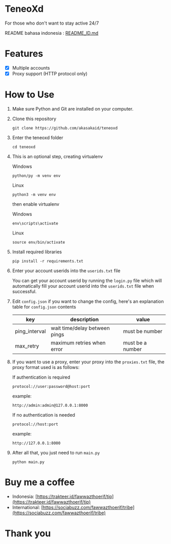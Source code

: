 # TeneoXd

For those who don't want to stay active 24/7

README bahasa indonesia : [README_ID.md](README_ID.md)

# Features

- [x] Multiple accounts
- [x] Proxy support (HTTP protocol only)

# How to Use

1. Make sure Python and Git are installed on your computer.

2. Clone this repository
   
   ```
   git clone https://github.com/akasakaid/teneoxd
   ```

3. Enter the teneoxd folder
   
   ```
   cd teneoxd
   ```

4. This is an optional step, creating virtualenv
   
   Windows
   ```
   python/py -m venv env
   ```

   Linux
   ```
   python3 -m venv env
   ```

   then enable virtualenv 

   Windows
   ```
   env\scripts\activate
   ```

   Linux
   ```
   source env/bin/activate
   ```
5. Install required libraries
   ```
   pip install -r requirements.txt
   ```

6. Enter your account userids into the `userids.txt` file
   
   You can get your account userid by running the `login.py` file which will automatically fill your account userid into the `userids.txt` file when successful.

7. Edit `config.json` if you want to change the config, here's an explanation table for `config.json` contents
   
   | key           | description                   | value            |
   | ------------- | ----------------------------- | ---------------- |
   | ping_interval | wait time/delay between pings | must be number   |
   | max_retry     | maximum retries when error    | must be a number |

8. If you want to use a proxy, enter your proxy into the `proxies.txt` file, the proxy format used is as follows:
   
   If authentication is required

   `protocol://user:password@host:port`

   example:

   `http://admin:admin@127.0.0.1:8000`

   If no authentication is needed

   `protocol://host:port`

   example:

   `http://127.0.0.1:8000`

9. After all that, you just need to run `main.py`
   ```
   python main.py
   ```

# Buy me a coffee

- Indonesia: [https://trakteer.id/fawwazthoerif/tip](https://trakteer.id/fawwazthoerif/tip)
- International: [https://sociabuzz.com/fawwazthoerif/tribe](https://sociabuzz.com/fawwazthoerif/tribe)

# Thank you